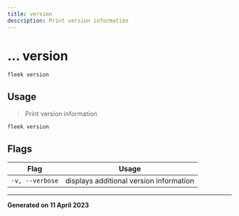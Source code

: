 ```yaml
---
title: version
description: Print version information
---
```


# ... version
`fleek version`

## Usage
> Print version information

```shell
fleek version
```

## Flags
|Flag|Usage|
|----|-----|
|`-v, --verbose`|displays additional version information|


---
**Generated on 11 April 2023**

